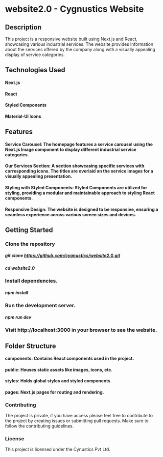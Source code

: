 # website2.0 - Cygnustics Website

## Description
This project is a responsive website built using Next.js and React, showcasing various industrial services. The website provides information about the services offered by the company along with a visually appealing display of service categories.

## Technologies Used
#### Next.js
#### React
#### Styled Components
#### Material-UI Icons

## Features
#### Service Carousel: The homepage features a service carousel using the Next.js Image component to display different industrial service categories.

#### Our Services Section: A section showcasing specific services with corresponding icons. The titles are overlaid on the service images for a visually appealing presentation.

#### Styling with Styled Components: Styled Components are utilized for styling, providing a modular and maintainable approach to styling React components.

#### Responsive Design: The website is designed to be responsive, ensuring a seamless experience across various screen sizes and devices.

## Getting Started
### Clone the repository

##### git clone https://github.com/cygnustics/website2.0.git
##### cd website2.0

### Install dependencies.
##### npm install

###  Run the development server.
##### npm run dev

### Visit http://localhost:3000 in your browser to see the website.

##  Folder Structure
#### components: Contains React components used in the project.
#### public: Houses static assets like images, icons, etc.
#### styles: Holds global styles and styled components.
#### pages: Next.js pages for routing and rendering.

### Contributing
The project is private, if you have access please feel free to contribute to the project by creating issues or submitting pull requests. Make sure to follow the contributing guidelines.

### License
This project is licensed under the Cynustics Pvt Ltd.
